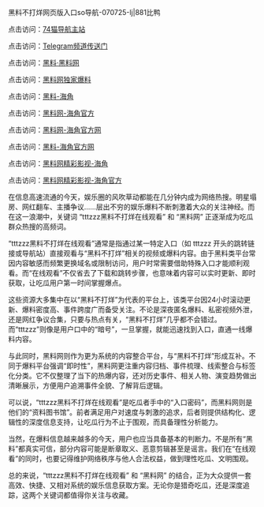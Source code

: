 黑料不打烊网页版入口so导航-070725-lj|881比鸭

点击访问：<a href="https://74mao.com/">74猫导航主站</a>

点击访问：<a href="https://74mao.com/">Telegram频道传送门</a>

点击访问：<a href="https://heiliaolvzlu3.pages.dev">黑料·黑料网</a>

点击访问：<a href="https://heiliaoyvnrda.pages.dev">黑料网独家爆料</a>

点击访问：<a href="https://ert-6he.pages.dev/">黑料-海角</a>

点击访问：<a href="https://fge-7ja.pages.dev/">黑料网-海角官方</a>

点击访问：<a href="https://jha.pages.dev/">黑料网-海角官方网</a>

点击访问：<a href="https://tyer.pages.dev/">黑料-海角官方网</a>

点击访问：<a href="https://qfwfg.pages.dev/">黑料网精彩影视-海角</a>

点击访问：<a href="https://sdbsd.pages.dev/">黑料网精彩影视-海角官方</a>

在信息高速流通的今天，娱乐圈的风吹草动都能在几分钟内成为网络热搜。明星塌房、网红翻车、主播争议……层出不穷的娱乐爆料不断刺激着大众的关注神经。而在这一浪潮中，关键词 “tttzzz黑料不打烊在线观看” 和 “黑料网” 正逐渐成为吃瓜群众热搜的高频词。

“tttzzz黑料不打烊在线观看”通常是指通过某一特定入口（如 tttzzz 开头的跳转链接或导航站）直接观看与“黑料不打烊”相关的视频或爆料内容。由于黑料类平台常因内容敏感而频繁更换域名或限制访问，用户时常需要借助特殊入口才能顺利观看。而“在线观看”不仅省去了下载和跳转步骤，也意味着内容可以实时更新、即时获取，让吃瓜用户第一时间掌握爆点。

这些资源大多集中在以“黑料不打烊”为代表的平台上，该类平台因24小时滚动更新、爆料密度高、事件跨度广而备受关注。不论是深夜匿名爆料、私密视频外泄，还是网红争议合集，只要与热点有关，“黑料不打烊”几乎都不会错过。而“tttzzz”则像是用户口中的“暗号”，一旦掌握，就能迅速找到入口，直通一线爆料内容。

与此同时，黑料网则作为更为系统的内容整合平台，与“黑料不打烊”形成互补。不同于爆料平台强调“即时性”，黑料网更注重内容归档、事件梳理、线索整合与标签化分类。它不仅整理了当下的热爆内容，还对历史事件、相关人物、演变趋势做出清晰展示，方便用户追溯事件全貌、了解背后逻辑。

可以说，“tttzzz黑料不打烊在线观看”是吃瓜者手中的“入口密码”，而黑料网则是他们的“资料图书馆”。前者满足用户对速度与刺激的追求，后者则提供结构化、逻辑性的深度信息支持，让吃瓜行为不止于围观，而具备理性分析能力。

当然，在爆料信息越来越多的今天，用户也应当具备基本的判断力。不是所有“黑料”都真实可信，部分内容可能是断章取义、恶意剪辑甚至是谣言。我们在“在线观看”的同时，也要记得维护网络秩序与他人合法权益，做到理性吃瓜、文明围观。

总的来说，“tttzzz黑料不打烊在线观看” 和 “黑料网” 的结合，正为大众提供一套高效、快捷、又相对系统的娱乐信息获取方案。无论你是猎奇吃瓜，还是深度追踪，这两个关键词都值得你关注与收藏。
